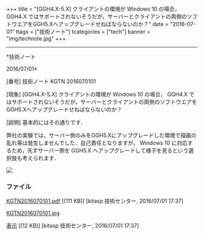 ﻿+++
title = "[GGH4.X-5.X] クライアントの環境が Windows 10 の場合， GGH4.X ではサポートされないそうだが，サーバーとクライアントの両側のソフトウエアをGGH5.Xへアップグレードせねばならないのか？"
date = "2016-07-01"
ttags = ["技術ノート"]
tcategories = ["tech"]
banner = "img/technote.jpg"
+++

-----------------------------------------------------------------------------------------------------------------------------

*技術ノート

2016/07/01*


[番号]
技術ノート KGTN 2016070101

[現象]
[GGH4.X-5.X] クライアントの環境が Windows 10 の場合， GGH4.X
ではサポートされないそうだが，サーバーとクライアントの両側のソフトウエアをGGH5.Xへアップグレードせねばならないのか？

[説明]
基本的にはその通りです．

弊社の実験では，サーバー側のみをGGH5.Xにアップグレードした環境で描画の乱れ等は発生しませんでした．自己責任となりますが，
Windows 10 に対応するため，先ずサーバー側を GGH5.X
へアップグレードして様子を見るという選択肢も考えられます．

![](http://techreport.kitasp.net/attachments/download/2771/KGTN2016070101.jpg)


### ファイル

 
 


[KGTN2016070101.pdf](http://techreport.kitasp.net/attachments/download/2770/KGTN2016070101.pdf)
 [(111 KB)] [kitasp 技術センター, 2016/07/01
17:37]

[KGTN2016070101.jpg](http://techreport.kitasp.net/attachments/download/2771/KGTN2016070101.jpg)

[表示](http://techreport.kitasp.net/attachments/2771/KGTN2016070101.jpg "表示")
 [(12 KB)] [kitasp 技術センター, 2016/07/01
17:37]


 


 


